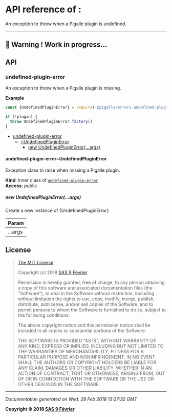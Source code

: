 # API reference of :

An exception to throw when a Pigalle plugin is undefined. 

---
&#x1F34E; **__Warning !__ Work in progress...**
---
## API

<a name="module_undefined-plugin-error"></a>

### undefined-plugin-error
An exception to throw when a Pigalle plugin is missing.

**Example**  
```js
const {UndefinedPluginError} = require('@pigalle/errors.undefined-plugin')

if (!plugin) {
  throw UndefinedPluginError.factory()
}
```

* [undefined-plugin-error](#module_undefined-plugin-error)
    * [~UndefinedPluginError](#module_undefined-plugin-error..UndefinedPluginError)
        * [new UndefinedPluginError(...args)](#new_module_undefined-plugin-error..UndefinedPluginError_new)

<a name="module_undefined-plugin-error..UndefinedPluginError"></a>

#### undefined-plugin-error~UndefinedPluginError
Exception class to raise when missing a Pigalle plugin.

**Kind**: inner class of [<code>undefined-plugin-error</code>](#module_undefined-plugin-error)  
**Access**: public  
<a name="new_module_undefined-plugin-error..UndefinedPluginError_new"></a>

##### new UndefinedPluginError(...args)
Create a new instance of {UndefinedPluginError}


| Param |
| --- |
| ...args | 

## <a name="license"> License

>
> [The MIT License](https://opensource.org/licenses/MIT)
>
> Copyright (c) 2018 [SAS 9 Février](https://9fevrier.com/)
>
> Permission is hereby granted, free of charge, to any person obtaining a copy
> of this software and associated documentation files (the "Software"), to deal
> in the Software without restriction, including without limitation the rights
> to use, copy, modify, merge, publish, distribute, sublicense, and/or sell
> copies of the Software, and to permit persons to whom the Software is
> furnished to do so, subject to the following conditions:
>
> The above copyright notice and this permission notice shall be included in all
> copies or substantial portions of the Software.
>
> THE SOFTWARE IS PROVIDED "AS IS", WITHOUT WARRANTY OF ANY KIND, EXPRESS OR
> IMPLIED, INCLUDING BUT NOT LIMITED TO THE WARRANTIES OF MERCHANTABILITY,
> FITNESS FOR A PARTICULAR PURPOSE AND NONINFRINGEMENT. IN NO EVENT SHALL THE
>AUTHORS OR COPYRIGHT HOLDERS BE LIABLE FOR ANY CLAIM, DAMAGES OR OTHER
> LIABILITY, WHETHER IN AN ACTION OF CONTRACT, TORT OR OTHERWISE, ARISING FROM,
> OUT OF OR IN CONNECTION WITH THE SOFTWARE OR THE USE OR OTHER DEALINGS IN THE
> SOFTWARE.
>

***

_Documentation generated on Wed, 28 Feb 2018 13:27:32 GMT_

**Copyright &copy; 2018 [SAS 9 Février](https://9fevrier.com/)**
